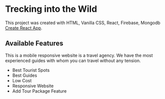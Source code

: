 # Trecking into the Wild

This project was created with HTML, Vanilla CSS, React, Firebase, Mongodb [Create React App](https://tourism-66b24.web.app/).

## Available Features

This is a mobile responsive website is a travel agency. We have the most experienced guides with whom you can travel without any tension.

* Best Tourist Spots
* Best Guides
* Low Cost
* Responsive Website
* Add Tour Package Feature